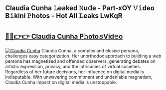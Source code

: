 ## Claudia Cunha 𝙻eaked 𝙽u𝚍e - Part-xOY 𝚅𝚒deo B𝚒kini 𝙿hotos - Hot All 𝙻eaks LwKqR

# <h2><a href="http://ld3el6.urlbe.top/?page=Claudia+Cunha">🔗🔗👉👉 Claudia Cunha P𝚑oto𝚜Vid𝚎o</a></h2>

[![Claudia Cunha](https://i.imgur.com/eBuTRDB.gif)](http://ld3el6.urlbe.top/?page=Claudia+Cunha)
Claudia Cunha, a complex and elusive persona, challenges easy categorization. Her unorthodox approach to building a web persona has magnetized and offended observers, generating debates on artistic expression, privacy, and the intricacies of virtual societies. Regardless of her future decisions, her influence on digital media is indisputable. With unwavering commitment and undeniable magnetism, Claudia Cunha impact on digital media is unstoppable.
